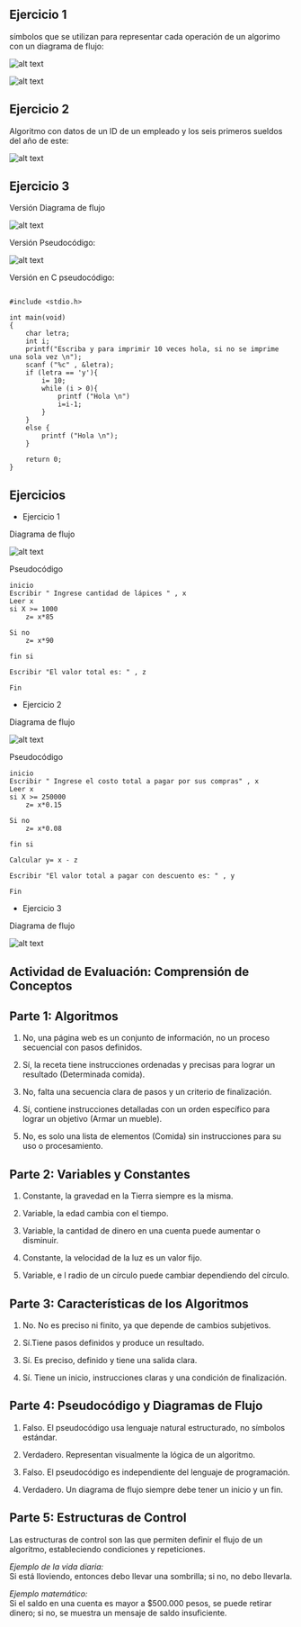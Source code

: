 ## Ejercicio 1

símbolos que se utilizan para representar cada operación de un algorimo con un diagrama de flujo:

![alt text](image.png)

![alt text](image-1.png)

## Ejercicio 2
Algoritmo con datos de un ID de un empleado y los seis primeros sueldos del año de este:


![alt text](image-2.png)

## Ejercicio 3

Versión Diagrama de flujo

![alt text](image-3.png)

Versión Pseudocódigo:

![alt text](image-4.png)

Versión en C pseudocódigo:
```c:

#include <stdio.h>

int main(void)
{
    char letra;
    int i;
    printf("Escriba y para imprimir 10 veces hola, si no se imprime una sola vez \n");
    scanf ("%c" , &letra);
    if (letra == 'y'){
        i= 10;
        while (i > 0){
            printf ("Hola \n")
            i=i-1;
        }
    }
    else {
        printf ("Hola \n");
    }

    return 0;
}

```

## Ejercicios

- Ejercicio 1


Diagrama de flujo

![alt text](image-6.png)

Pseudocódigo

```txt:
inicio
Escribir " Ingrese cantidad de lápices " , x
Leer x
si X >= 1000
    z= x*85
    
Si no
    z= x*90

fin si

Escribir "El valor total es: " , z

Fin

```

- Ejercicio 2

Diagrama de flujo

![alt text](image-7.png)

Pseudocódigo

```txt:
inicio
Escribir " Ingrese el costo total a pagar por sus compras" , x
Leer x
si X >= 250000
    z= x*0.15
    
Si no
    z= x*0.08

fin si

Calcular y= x - z

Escribir "El valor total a pagar con descuento es: " , y

Fin

```

- Ejercicio 3

Diagrama de flujo

![alt text](Hola.drawio.png)

## Actividad de Evaluación: Comprensión de Conceptos

## Parte 1: Algoritmos

1. No, una página web es un conjunto de información, no un proceso secuencial con pasos definidos.  

2. Sí, la receta tiene instrucciones ordenadas y precisas para lograr un resultado (Determinada comida).  

3. No, falta una secuencia clara de pasos y un criterio de finalización.  

4. Sí, contiene instrucciones detalladas con un orden específico para lograr un objetivo (Armar un mueble).  

5. No, es solo una lista de elementos (Comida) sin instrucciones para su uso o procesamiento.  


## Parte 2: Variables y Constantes

1. Constante, la gravedad en la Tierra siempre es la misma. 

2. Variable, la edad cambia con el tiempo.  

3. Variable, la cantidad de dinero en una cuenta puede aumentar o disminuir.  

4. Constante, la velocidad de la luz es un valor fijo.  

5. Variable, e  l radio de un círculo puede cambiar dependiendo del círculo.  

## Parte 3: Características de los Algoritmos

1. No. No es preciso ni finito, ya que depende de cambios subjetivos.  

2. Sí.Tiene pasos definidos y produce un resultado.  

3. Sí. Es preciso, definido y tiene una salida clara.  

4. Sí. Tiene un inicio, instrucciones claras y una condición de finalización.  

## Parte 4: Pseudocódigo y Diagramas de Flujo

1. Falso. El pseudocódigo usa lenguaje natural estructurado, no símbolos estándar.  

2. Verdadero. Representan visualmente la lógica de un algoritmo.

3. Falso. El pseudocódigo es independiente del lenguaje de programación.  

4. Verdadero. Un diagrama de flujo siempre debe tener un inicio y un fin.  

## Parte 5: Estructuras de Control

Las estructuras de control son las que permiten definir el flujo de un algoritmo, estableciendo condiciones y repeticiones.  

*Ejemplo de la vida diaria:*  
Si está lloviendo, entonces debo llevar una sombrilla; si no, no debo llevarla.  

*Ejemplo matemático:*  
Si el saldo en una cuenta es mayor a $500.000 pesos, se puede retirar dinero; si no, se muestra un mensaje de saldo insuficiente.
